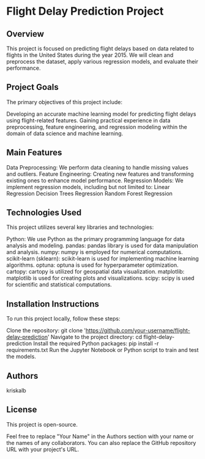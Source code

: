 # Flight Delay Prediction Project
## Overview
This project is focused on predicting flight delays based on data related to flights in the United States during the year 2015. We will clean and preprocess the dataset, apply various regression models, and evaluate their performance.

## Project Goals
The primary objectives of this project include:

Developing an accurate machine learning model for predicting flight delays using flight-related features.
Gaining practical experience in data preprocessing, feature engineering, and regression modeling within the domain of data science and machine learning.
## Main Features
Data Preprocessing: We perform data cleaning to handle missing values and outliers.
Feature Engineering: Creating new features and transforming existing ones to enhance model performance.
Regression Models: We implement regression models, including but not limited to:
Linear Regression
Decision Trees Regression
Random Forest Regression
## Technologies Used
This project utilizes several key libraries and technologies:

Python: We use Python as the primary programming language for data analysis and modeling.
pandas: pandas library is used for data manipulation and analysis.
numpy: numpy is employed for numerical computations.
scikit-learn (sklearn): scikit-learn is used for implementing machine learning algorithms.
optuna: optuna is used for hyperparameter optimization.
cartopy: cartopy is utilized for geospatial data visualization.
matplotlib: matplotlib is used for creating plots and visualizations.
scipy: scipy is used for scientific and statistical computations.
## Installation Instructions
To run this project locally, follow these steps:

Clone the repository: git clone 'https://github.com/your-username/flight-delay-prediction'
Navigate to the project directory: cd flight-delay-prediction
Install the required Python packages: pip install -r requirements.txt
Run the Jupyter Notebook or Python script to train and test the models.
## Authors
kriskalb
## License
This project is open-source.

Feel free to replace "Your Name" in the Authors section with your name or the names of any collaborators. You can also replace the GitHub repository URL with your project's URL.
